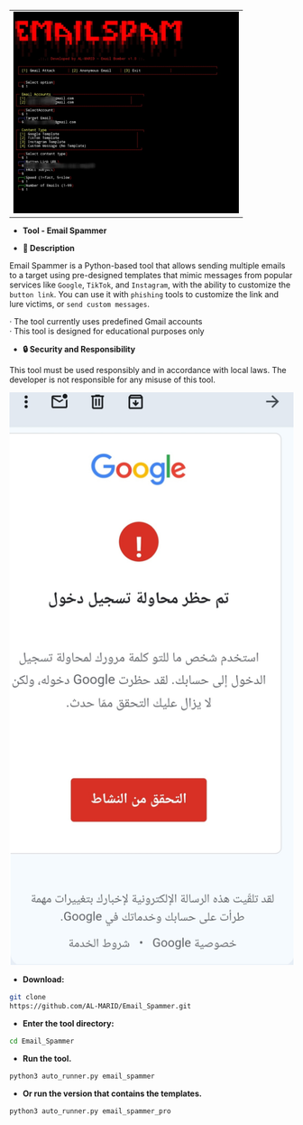 <table align="center">
  <tr>
    <td>
      <img src="email_spammer_pro..jpg" width="400" alt="email_spammer_pro" />
    </td>
  </tr>
</table>


- **Tool - Email Spammer**

- **📝 Description**

Email Spammer is a Python-based tool that allows sending multiple emails to a target using pre-designed templates that mimic messages from popular services like `Google`, `TikTok`, and `Instagram`, with the ability to customize the `button link`. You can use it with `phishing` tools to customize the link and lure victims, or `send custom messages`.

· The tool currently uses predefined Gmail accounts  
· This tool is designed for educational purposes only

- **🔒 Security and Responsibility**

This tool must be used responsibly and in accordance with local laws. The developer is not responsible for any misuse of this tool.


<p align="center">
  <img 
    src="email_spammer_pro.jpg" 
    alt="email_spammer_pro" 
    width="600" 
  />
</p>



- **Download:**
```bash
git clone
https://github.com/AL-MARID/Email_Spammer.git
```
- **Enter the tool directory:**
```bash
cd Email_Spammer
```
- **Run the tool.**
```bash
python3 auto_runner.py email_spammer
```
- **Or run the version that contains the templates.**
```bash
python3 auto_runner.py email_spammer_pro
```
